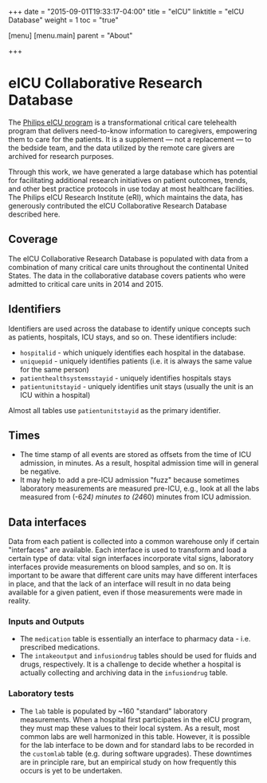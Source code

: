+++
date = "2015-09-01T19:33:17-04:00"
title = "eICU"
linktitle = "eICU Database"
weight = 1
toc = "true"

[menu]
  [menu.main]
    parent = "About"

+++

# eICU Collaborative Research Database

The [Philips eICU program](http://www.usa.philips.com/healthcare/product/HCNOCTN503/eicu-program-telehealth-for-the-intensive-care-unit) is a transformational critical care telehealth program that delivers need-to-know information to caregivers, empowering them to care for the patients. It is a supplement — not a replacement — to the bedside team, and the data utilized by the remote care givers are archived for research purposes.

Through this work, we have generated a large database which has potential for facilitating additional research initiatives on patient outcomes, trends, and other best practice protocols in use today at most healthcare facilities. The Philips eICU Research Institute (eRI), which maintains the data, has generously contributed the eICU Collaborative Research Database described here.

## Coverage

The eICU Collaborative Research Database is populated with data from a combination of many critical care units throughout the continental United States. The data in the collaborative database covers patients who were admitted to critical care units in 2014 and 2015.

## Identifiers

Identifiers are used across the database to identify unique concepts such as patients, hospitals, ICU stays, and so on. These identifiers include:

* `hospitalid` - which uniquely identifies each hospital in the database.
* `uniquepid` - uniquely identifies patients (i.e. it is always the same value for the same person)
* `patienthealthsystemsstayid` - uniquely identifies hospitals stays
* `patientunitstayid` - uniquely identifies unit stays (usually the unit is an ICU within a hospital)

Almost all tables use `patientunitstayid` as the primary identifier.

## Times

* The time stamp of all events are stored as offsets from the time of ICU admission, in minutes. As a result, hospital admission time will in general be negative.
* It may help to add a pre-ICU admission "fuzz" because sometimes laboratory measurements are measured pre-ICU, e.g., look at all the labs measured from (-6*24) minutes to (24*60) minutes from ICU admission.

## Data interfaces

Data from each patient is collected into a common warehouse only if certain "interfaces" are available. Each interface is used to transform and load a certain type of data: vital sign interfaces incorporate vital signs, laboratory interfaces provide measurements on blood samples, and so on. It is important to be aware that different care units may have different interfaces in place, and that the lack of an interface will result in no data being available for a given patient, even if those measurements were made in reality.

### Inputs and Outputs

* The `medication` table is essentially an interface to pharmacy data - i.e. prescribed medications.
* The `intakeoutput` and `infusiondrug` tables should be used for fluids and drugs, respectively. It is a challenge to decide whether a hospital is actually collecting and archiving data in the `infusiondrug` table.

### Laboratory tests

* The `lab` table is populated by ~160 "standard" laboratory measurements. When a hospital first participates in the eICU program, they must map these values to their local system. As a result, most common labs are well harmonized in this table. However, it is possible for the lab interface to be down and for standard labs to be recorded in the `customlab` table (e.g. during software upgrades). These downtimes are in principle rare, but an empirical study on how frequently this occurs is yet to be undertaken.

<!-- ## Vital signs interface

All patients have a vital sign interface.

## Laboratory interface

Almost all patients have a laboratory interface.

## Inputs/Outputs interface

TBD. -->
